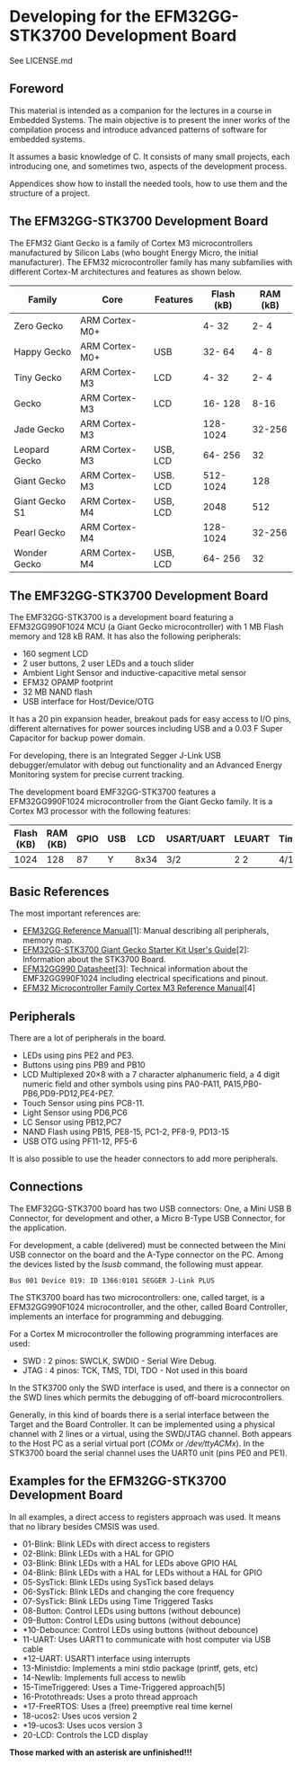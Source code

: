 Developing for the EFM32GG-STK3700 Development Board
====================================================

See LICENSE.md

Foreword
--------

This material is intended as a companion for the lectures in a course in Embedded Systems. The main objective is to present the inner works of the compilation process and introduce advanced patterns of software for embedded systems.

It assumes a basic knowledge of C. It consists of many small projects, each introducing one, and sometimes two, aspects of the development process.

Appendices show how to install the needed tools, how to use them and the structure of a project.

The EFM32GG-STK3700 Development Board
-------------------------------------


The EFM32 Giant Gecko is a family of Cortex M3 microcontrollers manufactured by Silicon Labs (who bought Energy Micro, the initial manufacturer). The EFM32 microcontroller family has many subfamilies with different Cortex-M architectures and features as shown below.


Family         | Core              | Features | Flash (kB) | RAM (kB)
---------------|-------------------|----------|------------|---------------
Zero Gecko     |   ARM Cortex-M0+  |          |   4- 32    | 2- 4
Happy Gecko    |   ARM Cortex-M0+  | USB      |  32- 64    | 4- 8
Tiny Gecko     |   ARM Cortex-M3   | LCD      |   4- 32    | 2- 4
Gecko          |   ARM Cortex-M3   | LCD      |  16- 128   | 8-16
Jade Gecko     |   ARM Cortex-M3   |          | 128-1024   | 32-256
Leopard Gecko  | ARM Cortex-M3     | USB, LCD |  64- 256   | 32
Giant Gecko    | ARM Cortex-M3     | USB. LCD | 512-1024   | 128
Giant Gecko S1 | ARM Cortex-M4     | USB, LCD | 2048       | 512
Pearl Gecko    |  ARM Cortex-M4    |          | 128-1024   | 32-256
Wonder Gecko   |  ARM Cortex-M4    | USB, LCD |  64- 256   | 32


The EMF32GG-STK3700 Development Board
-------------------------------------


The EMF32GG-STK3700 is a development board featuring a EFM32GG990F1024 MCU (a Giant Gecko microcontroller) with 1 MB Flash memory and 128 kB RAM. It has also the following peripherals:

-   160 segment LCD
-   2 user buttons, 2 user LEDs and a touch slider
-   Ambient Light Sensor and inductive-capacitive metal sensor
-   EFM32 OPAMP footprint
-   32 MB NAND flash
-   USB interface for Host/Device/OTG

It has a 20 pin expansion header, breakout pads for easy access to I/O pins, different alternatives for power sources including USB and a 0.03 F Super Capacitor for backup power domain.

For developing, there is an Integrated Segger J-Link USB debugger/emulator with debug out functionality and an Advanced Energy Monitoring system for precise current tracking.

The development board EMF32GG-STK3700 features a EFM32GG990F1024 microcontroller from the Giant Gecko family. It is a Cortex M3 processor with the following features:


Flash (KB)  | RAM (KB)  |  GPIO  |  USB |  LCD   | USART/UART  | LEUART  | Timer/PWMRTC  |  ADC |  DAC | OpAmp
------------|-----------|--------|------|--------|-------------|---------|---------------|------|------|--------
    1024    |  128      |    87  |  Y   |  8x34  |     3/2     |    2 2  |      4/12     |  1(8)| 2(8) |  3


Basic References
----------------


The most important references are:

-   [EFM32GG Reference Manual](https://www.silabs.com/documents/public/reference-manuals/EFM32GG-RM.pdf)[1]: Manual describing all peripherals, memory map.
-   [EFM32GG-STK3700 Giant Gecko Starter Kit User's Guide](https://www.silabs.com/documents/public/user-guides/efm32gg-stk3700-ug.pdf)[2]: Information about the STK3700 Board.
-   [EFM32GG990 Datasheet](https://www.silabs.com/documents/public/data-sheets/EFM32GG990.pdf)[3]: Technical information about the EMF32GG990F1024 including electrical specifications and pinout.
-   [EFM32 Microcontroller Family Cortex M3 Reference Manual](https://www.silabs.com/documents/public/reference-manuals/EFM32-Cortex-M3-RM.pdf)[4]

Peripherals
-----------

There are a lot of peripherals in the board.

-   LEDs using pins PE2 and PE3.
-   Buttons using pins PB9 and PB10
-   LCD Multiplexed 20×8 with a 7 character alphanumeric field, a 4 digit numeric field and other symbols using pins PA0-PA11, PA15,PB0-PB6,PD9-PD12,PE4-PE7.
-   Touch Sensor using pins PC8-11.
-   Light Sensor using PD6,PC6
-   LC Sensor using PB12,PC7
-   NAND Flash using PB15, PE8-15, PC1-2, PF8-9, PD13-15
-   USB OTG using PF11-12, PF5-6

It is also possible to use the header connectors to add more peripherals.

Connections
-----------


The EMF32GG-STK3700 board has two USB connectors: One, a Mini USB B Connector, for development and other, a Micro B-Type USB Connector, for the application.

For development, a cable (delivered) must be connected between the Mini USB connector on the board and the A-Type connector on the PC. Among the devices listed by the *lsusb* command, the following must appear.

    Bus 001 Device 019: ID 1366:0101 SEGGER J-Link PLUS

The STK3700 board has two microcontrollers: one, called target, is a EFM32GG990F1024 microcontroller, and the other, called Board Controller, implements an interface for programming and debugging.

For a Cortex M microcontroller the following programming interfaces are used:

-   SWD : 2 pinos: SWCLK, SWDIO - Serial Wire Debug.
-   JTAG : 4 pinos: TCK, TMS, TDI, TDO - Not used in this board

In the STK3700 only the SWD interface is used, and there is a connector on the SWD lines which permits the debugging of off-board microcontrollers.

Generally, in this kind of boards there is a serial interface between the Target and the Board Controller. It can be implemented using a physical channel with 2 lines or a virtual, using the SWD/JTAG channel. Both appears to the Host PC as a serial virtual port (*COMx* or */dev/ttyACMx*). In the STK3700 board the serial channel uses the UART0 unit (pins PE0 and PE1).

Examples for the EFM32GG-STK3700 Development Board
--------------------------------------------------

In all examples, a direct access to registers approach was used. It means that no library besides CMSIS was used.

-   01-Blink: Blink LEDs with direct access to registers
-   02-Blink: Blink LEDs with a HAL for GPIO
-   03-Blink: Blink LEDs with a HAL for LEDs above GPIO HAL
-   04-Blink: Blink LEDs with a HAL for LEDs without a HAL for GPIO
-   05-SysTick: Blink LEDs using SysTick based delays
-   06-SysTick: Blink LEDs and changing the core frequency
-   07-SysTick: Blink LEDs using Time Triggered Tasks
-   08-Button: Control LEDs using buttons (without debounce)
-   09-Button: Control LEDs using buttons (without debounce)
-   *10-Debounce: Control LEDs using buttons (without debounce)
-   11-UART: Uses UART1 to communicate with host computer via USB cable
-   *12-UART: USART1 interface using interrupts
-   13-Ministdio: Implements a mini stdio package (printf, gets, etc)
-   14-Newlib: Implements full access to newlib
-   15-TimeTriggered: Uses a Time-Triggered approach[5]
-   16-Protothreads: Uses a proto thread approach
-   *17-FreeRTOS: Uses a (free) preemptive real time kernel
-   18-ucos2: Uses ucos version 2
-   *19-ucos3: Uses ucos version 3
-   20-LCD: Controls the LCD display

**Those marked with an asterisk are unfinished!!!**
